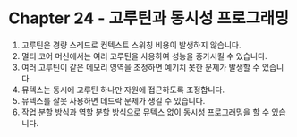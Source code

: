 # Chapter 24 - 고루틴과 동시성 프로그래밍

1. 고루틴은 경량 스레드로 컨텍스트 스위칭 비용이 발생하지 않습니다.
2. 멀티 코어 머신에서는 여러 고루틴을 사용하여 성능을 증가시킬 수 있습니다.
3. 여러 고루틴이 같은 메모리 영역을 조정하면 예기치 못한 문제가 발생할 수 있습니다.
4. 뮤텍스는 동시에 고루틴 하나만 자원에 접근하도록 조정합니다.
5. 뮤텍스를 잘못 사용하면 데드락 문제가 생길 수 있습니다.
6. 작업 분할 방식과 역할 분할 방식으로 뮤텍스 없이 동시성 프로그래밍을 할 수 있습니다.
